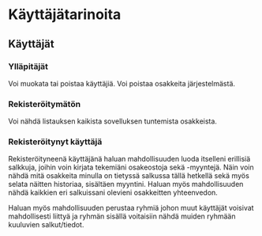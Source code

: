 # Käyttäjätarinoita

## Käyttäjät

### Ylläpitäjät
Voi muokata tai poistaa käyttäjiä. Voi poistaa osakkeita järjestelmästä.

### Rekisteröitymätön
Voi nähdä listauksen kaikista sovelluksen tuntemista osakkeista.

### Rekisteröitynyt käyttäjä
Rekisteröityneenä käyttäjänä haluan mahdollisuuden luoda itselleni erillisiä salkkuja, joihin voin kirjata tekemiäni osakeostoja sekä -myyntejä. Näin voin nähdä mitä osakkeita minulla on tietyssä salkussa tällä hetkellä sekä myös selata näitten historiaa, sisältäen myyntini. Haluan myös mahdollisuuden nähdä kaikkien eri salkuissani olevieni osakkeitten yhteenvedon.

Haluan myös mahdollisuuden perustaa ryhmiä johon muut käyttäjät voisivat mahdollisesti liittyä ja ryhmän sisällä voitaisiin nähdä muiden ryhmään kuuluvien salkut/tiedot.

